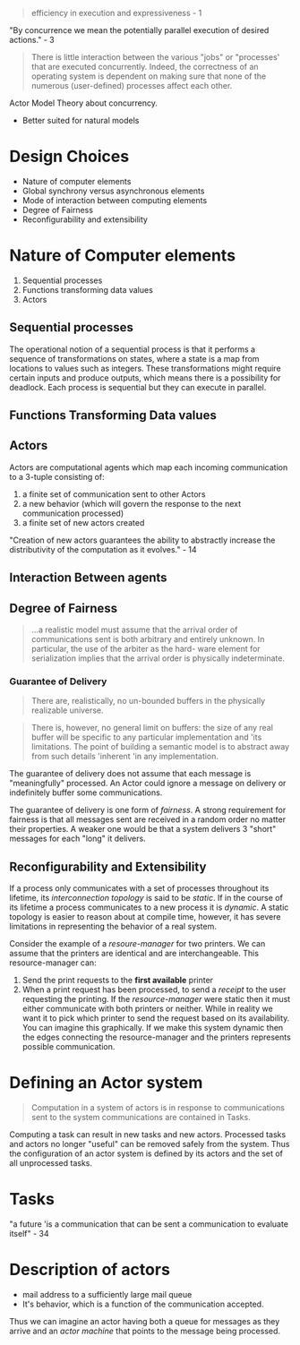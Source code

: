 > efficiency in execution and expressiveness  - 1

"By concurrence we mean the potentially parallel execution of desired actions." - 3

> There is little interaction between the various "jobs" or "processes' that are executed concurrently. Indeed, the correctness of an operating system is dependent on making sure that none of the numerous (user-defined) processes affect each other.


Actor Model Theory about concurrency.
- Better suited for natural models


# Design Choices

- Nature of computer elements
- Global synchrony versus asynchronous elements
- Mode of interaction between computing elements
- Degree of Fairness
- Reconfigurability and extensibility


# Nature of Computer elements

1. Sequential processes
2. Functions transforming data values
3. Actors


## Sequential processes

The operational notion of a sequential process is that it performs a sequence of transformations on states, where a state is a map from locations to values such as integers.
These transformations might require certain inputs and produce outputs, which means there is a possibility for deadlock. Each process is sequential but they can execute in parallel.

## Functions Transforming Data values


## Actors
Actors are computational agents which map each incoming communication to a 3-tuple consisting of:
1. a finite set of communication sent to other Actors
2. a new behavior (which will govern the response to the next communication processed)
3. a finite set of new actors created


"Creation of new actors guarantees the ability to abstractly increase the distributivity of the computation as it evolves." - 14

## Interaction Between agents

## Degree of Fairness

>...a realistic model must assume that the arrival order of communications sent is both arbitrary and entirely unknown. In particular, the use of the arbiter as the hard- ware element for serialization implies that the arrival order is physically indeterminate.

### Guarantee of Delivery

> There are, realistically, no un-bounded buffers in the physically realizable universe.

> There is, however, no general limit on buffers: the size of any real buffer will be specific to any particular implementation and 'its limitations. The point of building a semantic model is to abstract away from such details 'inherent 'in any implementation.

The guarantee of delivery does not assume that each message is "meaningfully" processed.  An Actor could ignore a message on delivery or indefinitely buffer some communications.

The guarantee of delivery is one form of *fairness*.  A strong requirement for fairness is that all messages sent are received in a random order no matter their properties.  A weaker one would be that a system delivers 3 "short" messages for each "long" it delivers.

## Reconfigurability and Extensibility
If a process only communicates with a set of processes throughout its lifetime, its *interconnection topology* is said to be *static*.  If in the course of its lifetime a process communicates to a new process it is *dynamic*.  A static topology is easier to reason about at compile time, however, it has severe limitations in representing the behavior of a real system.

Consider the example of a *resoure-manager* for two printers.  We can assume that the printers are identical and are interchangeable.  This resource-manager can:
1. Send the print requests to the __first available__ printer
2. When a print request has been processed, to send a *receipt* to the user requesting the printing.
If the *resource-manager* were static then it must either communicate with both printers or neither.  While in reality we want it to pick which printer to send the request based on its availability.  You can imagine this graphically.  If we make this system dynamic then the edges connecting the resource-manager and the printers represents possible communication.

# Defining an Actor system
> Computation in a system of actors is in response to communications sent to the system communications are contained in Tasks.  

Computing a task can result in new tasks and new actors.  Processed tasks and actors no longer "useful" can be removed safely from the system.  Thus the configuration of an actor system is defined by its actors and the set of all unprocessed tasks.

# Tasks
"a future 'is a communication that can be sent a communication to evaluate itself" - 34


# Description of actors
- mail address to a sufficiently large mail queue
- It's behavior, which is a function of the communication accepted.


Thus we can imagine an actor having both a queue for messages as they arrive and an *actor machine* that points to the message being processed.
